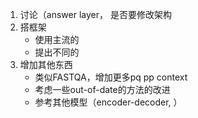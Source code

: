 1. 讨论（answer layer， 是否要修改架构
2. 搭框架
    * 使用主流的
    * 提出不同的
3. 增加其他东西
    * 类似FASTQA，增加更多pq pp context
    * 考虑一些out-of-date的方法的改进
    * 参考其他模型（encoder-decoder, ）
